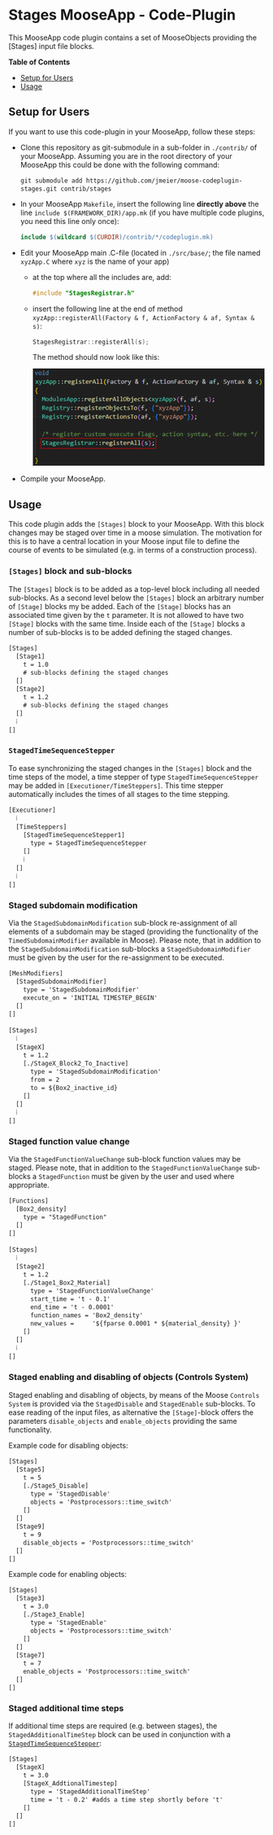# Stages MooseApp - Code-Plugin

This MooseApp code plugin contains a set of MooseObjects providing the [Stages] input file blocks.

**Table of Contents** <a name="toc"></a>
- [Setup for Users](#setup)
- [Usage](#usage)

## Setup for Users <a name="setup"></a>

If you want to use this code-plugin in your MooseApp, follow these steps:

- Clone this repository as git-submodule in a sub-folder in `./contrib/` of your MooseApp.
    Assuming you are in the root directory of your MooseApp this could be done with the following command:
  ```shell
  git submodule add https://github.com/jmeier/moose-codeplugin-stages.git contrib/stages
  ```
- In your MooseApp `Makefile`, insert the following line **directly above** the line `include $(FRAMEWORK_DIR)/app.mk` (if you have multiple code plugins, you need this line only once):
  ```MAKEFILE
  include $(wildcard $(CURDIR)/contrib/*/codeplugin.mk)
  ```

- Edit your MooseApp main .C-file (located in `./src/base/`; the file named `xyzApp.C` where `xyz` is the name of your app)
  - at the top where all the includes are, add:
    ```C++
    #include "StagesRegistrar.h"
    ```
  - insert the following line at the end of method `xyzApp::registerAll(Factory & f, ActionFactory & af, Syntax & s)`:
    ```C++
    StagesRegistrar::registerAll(s);
    ```

    The method should now look like this:

    ![install.png](img/install.png)


- Compile your MooseApp.

## Usage <a name="usage"></a>

This code plugin adds the `[Stages]` block to your MooseApp. With this block
changes may be staged over time in a moose simulation. The motivation for this
is to have a central location in your Moose input file to define the course of
events to be simulated (e.g. in terms of a construction process).

### `[Stages]` block and sub-blocks

The `[Stages]` block is to be added as a top-level block including all needed
sub-blocks. As a second level below the `[Stages]` block an arbitrary number
of `[Stage]` blocks my be added. Each of the `[Stage]` blocks has an associated
time given by the `t` parameter. It is not allowed to have two `[Stage]` blocks
with the same time. Inside each of the `[Stage]` blocks a number of sub-blocks
is to be added defining the staged changes.

```
[Stages]
  [Stage1]
    t = 1.0
    # sub-blocks defining the staged changes
  []
  [Stage2]
    t = 1.2
    # sub-blocks defining the staged changes
  []
  ⁞
[]
```

### `StagedTimeSequenceStepper` <a name="StagedTimeSequenceStepper"></a>

To ease synchronizing the staged changes in the `[Stages]` block and the
time steps of the model, a time stepper of type `StagedTimeSequenceStepper`
may be added in `[Executioner/TimeSteppers]`. This time stepper automatically
includes the times of all stages to the time stepping.

```
[Executioner]
  ⁞
  [TimeSteppers]
    [StagedTimeSequenceStepper1]
      type = StagedTimeSequenceStepper
    []
    ⁞
  []
  ⁞
[]
```

### Staged subdomain modification

Via the `StagedSubdomainModification` sub-block re-assignment of all elements
of a subdomain may be staged (providing the functionality of the
`TimedSubdomainModifier` available in Moose). Please note, that in addition to
the `StagedSubdomainModification` sub-blocks a `StagedSubdomainModifier` must
be given by the user for the re-assignment to be executed.

```
[MeshModifiers]
  [StagedSubdomainModifier]
    type = 'StagedSubdomainModifier'
    execute_on = 'INITIAL TIMESTEP_BEGIN'
  []
[]

[Stages]
  ⁞
  [StageX]
    t = 1.2
    [./StageX_Block2_To_Inactive]
      type = 'StagedSubdomainModification'
      from = 2
      to = ${Box2_inactive_id}
    []
  []
  ⁞
[]
```

### Staged function value change

Via the `StagedFunctionValueChange` sub-block function values may be staged.
Please note, that in addition to the `StagedFunctionValueChange` sub-blocks a `StagedFunction` must be given by the user and used where appropriate.

```
[Functions]
  [Box2_density]
    type = "StagedFunction"
  []
[]

[Stages]
  ⁞
  [Stage2]
    t = 1.2
    [./Stage1_Box2_Material]
      type = 'StagedFunctionValueChange'
      start_time = 't - 0.1'
      end_time = 't - 0.0001'
      function_names = 'Box2_density'
      new_values =     '${fparse 0.0001 * ${material_density} }'
    []
  []
  ⁞
[]
```

### Staged enabling and disabling of objects (Controls System)

Staged enabling and disabling of objects, by means of the Moose
`Controls System` is provided via the `StagedDisable` and `StagedEnable`
sub-blocks.
To ease reading of the input files, as alternative the `[Stage]`-block
offers the parameters `disable_objects` and `enable_objects` providing
the same functionality.

Example code for disabling objects:
```
[Stages]
  [Stage5]
    t = 5
    [./Stage5_Disable]
      type = 'StagedDisable'
      objects = 'Postprocessors::time_switch'
    []
  []
  [Stage9]
    t = 9
    disable_objects = 'Postprocessors::time_switch'
  []
[]
```

Example code for enabling objects:
```
[Stages]
  [Stage3]
    t = 3.0
    [./Stage3_Enable]
      type = 'StagedEnable'
      objects = 'Postprocessors::time_switch'
    []
  []
  [Stage7]
    t = 7
    enable_objects = 'Postprocessors::time_switch'
  []
[]
```

### Staged additional time steps

If additional time steps are required (e.g. between stages), the `StagedAdditionalTimeStep` block can be used in conjunction with a
[`StagedTimeSequenceStepper`](#StagedTimeSequenceStepper):

```
[Stages]
  [StageX]
    t = 3.0
    [StageX_AddtionalTimestep]
      type = 'StagedAdditionalTimeStep'
      time = 't - 0.2' #adds a time step shortly before 't'
    []
  []
[]
```
